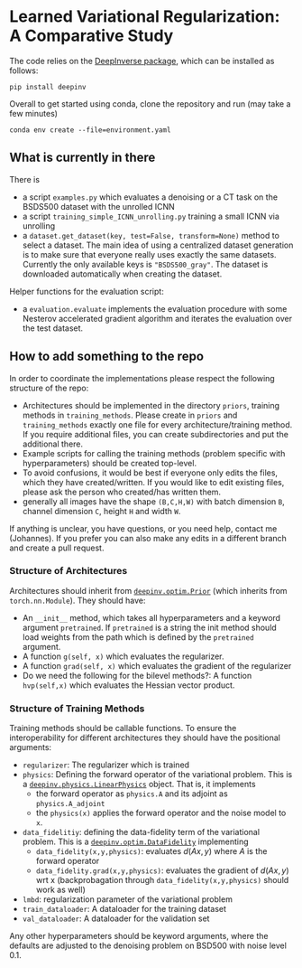 # Learned Variational Regularization: A Comparative Study 

The code relies on the [DeepInverse package](https://deepinv.github.io), which can be installed as follows:

```
pip install deepinv
```
Overall to get started using conda, clone the repository and run (may take a few minutes)
```
conda env create --file=environment.yaml
```

## What is currently in there

There is

- a script `examples.py` which evaluates a denoising or a CT task on the BSDS500 dataset with the unrolled ICNN
- a script `training_simple_ICNN_unrolling.py` training a small ICNN via unrolling
- a `dataset.get_dataset(key, test=False, transform=None)` method to select a dataset. The main idea of using a centralized dataset generation is to make sure that everyone really uses exactly the same datasets. Currently the only available keys is `"BSDS500_gray"`. The dataset is downloaded automatically when creating the dataset.

Helper functions for the evaluation script:

<!-- - in operators there is the MRI operator `operators.MRIonR` (it wraps the `deepinv` version, which considers complex-valued images; but I think, we should stay with real-valued images, even though its a bit academic). -->
- a `evaluation.evaluate` implements the evaluation procedure with some Nesterov accelerated gradient algorithm and iterates the evaluation over the test dataset.

## How to add something to the repo

In order to coordinate the implementations please respect the following structure of the repo:

- Architectures should be implemented in the directory `priors`, training methods in `training_methods`. Please create in `priors` and `training_methods` exactly one file for every architecture/training method. If you require additional files, you can create subdirectories and put the additional there.
- Example scripts for calling the training methods (problem specific with hyperparameters) should be created top-level.
- To avoid confusions, it would be best if everyone only edits the files, which they have created/written. If you would like to edit existing files, please ask the person who created/has written them.
- generally all images have the shape `(B,C,H,W)` with batch dimension `B`, channel dimension `C`, height `H` and width `W`.

If anything is unclear, you have questions, or you need help, contact me (Johannes). If you prefer you can also make any edits in a different branch and create a pull request.

### Structure of Architectures

Architectures should inherit from [`deepinv.optim.Prior`](https://deepinv.github.io/deepinv/api/stubs/deepinv.optim.Prior.html) (which inherits from `torch.nn.Module`). They should have:

- An `__init__` method, which takes all hyperparameters and a keyword argument `pretrained`. If `pretrained` is a string the init method should load weights from the path which is defined by the `pretrained` argument.
- A function `g(self, x)` which evaluates the regularizer.
- A function `grad(self, x)` which evaluates the gradient of the regularizer
- Do we need the following for the bilevel methods?: A function `hvp(self,x)` which evaluates the Hessian vector product.

### Structure of Training Methods

Training methods should be callable functions. To ensure the interoperability for different architectures they should have the positional arguments:

- `regularizer`: The regularizer which is trained
- `physics`: Defining the forward operator of the variational problem. This is a [`deepinv.physics.LinearPhysics`](https://deepinv.github.io/deepinv/api/stubs/deepinv.physics.LinearPhysics.html) object. That is, it implements
    + the forward operator as `physics.A` and its adjoint as `physics.A_adjoint`
    + the `physics(x)` applies the forward operator and the noise model to `x`.
- `data_fidelitiy`: defining the data-fidelity term of the variational problem. This is a [`deepinv.optim.DataFidelity`](https://deepinv.github.io/deepinv/api/stubs/deepinv.optim.DataFidelity.html) implementing
    + `data_fidelity(x,y,physics)`: evaluates $d(Ax,y)$ where $A$ is the forward operator
    + `data_fidelity.grad(x,y,physics)`: evaluates the gradient of $d(Ax,y)$ wrt x (backprobagation through `data_fidelity(x,y,physics)` should work as well)
- `lmbd`: regularization parameter of the variational problem
- `train_dataloader`: A dataloader for the training dataset
- `val_dataloader`: A dataloader for the validation set

Any other hyperparameters should be keyword arguments, where the defaults are adjusted to the denoising problem on BSD500 with noise level 0.1.


<!-- ## FastMRI Dataset

We use 2D slices from the singlecoil knee [fastMRI dataset](https://fastmri.med.nyu.edu/). The training dataset consists out the slices from all images from the original train split, where we cut the first and last 5 slices (since they usually contain only noise). Since the actual test split does not contain reconstructions (and we only use the images from fastMRI), we use the validation split for testing. Here, we just use the middle slice to ensure that the test images are independent.

### Preparation

To load the fast MRI dataset with `from dataset import get_dataset` and `get_dataset("fastMRI",test=test)`, the dataset has to be downloaded and extracted into the following structure:

```
fastMRI --- knee_singlecoil_train --- singlecoil_train --- file1000001.h5
         |                                              |
         |                                              -- file1002569.h5
         |
         -- knee_singlecoil_val   --- singlecoil_val   --- file1000000.h5
                                                        |
                                                        -- file1002570.h5
```

Alternatively the path to the directory with the `.h5` files as keyword argument `root` in the `get_dataset` method. 
-->